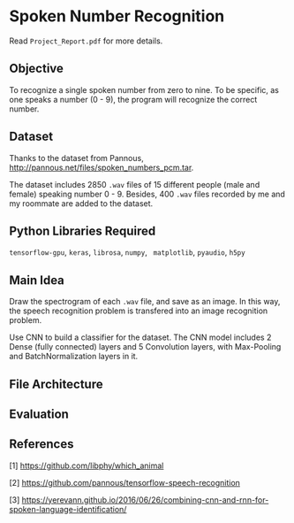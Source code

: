 # Spoken Number Recognition
Read `Project_Report.pdf` for more details.

## Objective
To recognize a single spoken number from zero to nine. To be specific, as one speaks a number (0 - 9), the program will recognize the correct number.

## Dataset
Thanks to the dataset from Pannous, http://pannous.net/files/spoken_numbers_pcm.tar.

The dataset includes 2850 `.wav` files of 15 different people (male and female) speaking number 0 - 9. Besides, 400 `.wav` files recorded by me and my roommate are added to the dataset.

## Python Libraries Required
`tensorflow-gpu`, `keras`, `librosa`, `numpy`, ` matplotlib`, `pyaudio`, `h5py`

## Main Idea
Draw the spectrogram of each `.wav` file, and save as an image. In this way, the speech recognition problem is transfered into an image recognition problem.

Use CNN to build a classifier for the dataset. The CNN model includes 2 Dense (fully connected) layers and 5 Convolution layers, with Max-Pooling and BatchNormalization layers in it.

## File Architecture


## Evaluation


## References
[1] https://github.com/libphy/which_animal

[2] https://github.com/pannous/tensorflow-speech-recognition

[3] https://yerevann.github.io/2016/06/26/combining-cnn-and-rnn-for-spoken-language-identification/
